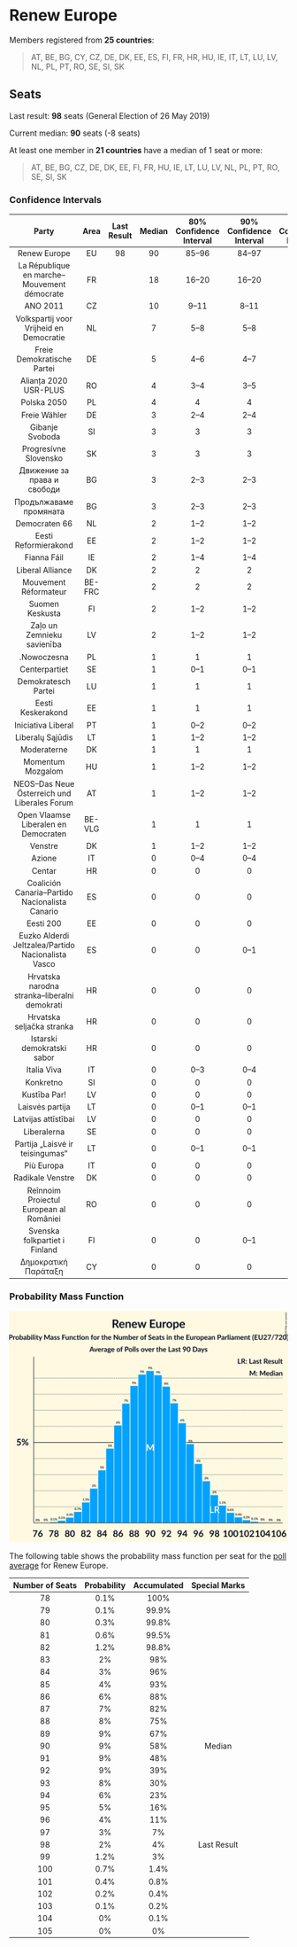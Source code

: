 # Renew Europe

Members registered from **25 countries**:

> AT, BE, BG, CY, CZ, DE, DK, EE, ES, FI, FR, HR, HU, IE, IT, LT, LU, LV, NL, PL, PT, RO, SE, SI, SK

## Seats

Last result: **98** seats (General Election of 26 May 2019)

Current median: **90** seats (-8 seats)

At least one member in **21 countries** have a median of 1 seat or more:

> AT, BE, BG, CZ, DE, DK, EE, FI, FR, HU, IE, LT, LU, LV, NL, PL, PT, RO, SE, SI, SK

### Confidence Intervals

| Party | Area | Last Result | Median | 80% Confidence Interval | 90% Confidence Interval | 95% Confidence Interval | 99% Confidence Interval |
|:-----:|:----:|:-----------:|:------:|:-----------------------:|:-----------------------:|:-----------------------:|:-----------------------:|
| Renew Europe | EU | 98 | 90 | 85–96 | 84–97 | 83–99 | 80–101 |
| La République en marche–Mouvement démocrate | FR | | 18 | 16–20 | 16–20 | 16–21 | 16–21 |
| ANO 2011 | CZ | | 10 | 9–11 | 8–11 | 8–11 | 8–11 |
| Volkspartij voor Vrijheid en Democratie | NL | | 7 | 5–8 | 5–8 | 5–8 | 5–8 |
| Freie Demokratische Partei | DE | | 5 | 4–6 | 4–7 | 4–7 | 3–8 |
| Alianța 2020 USR-PLUS | RO | | 4 | 3–4 | 3–5 | 3–5 | 3–5 |
| Polska 2050 | PL | | 4 | 4 | 4 | 4 | 4 |
| Freie Wähler | DE | | 3 | 2–4 | 2–4 | 2–5 | 1–5 |
| Gibanje Svoboda | SI | | 3 | 3 | 3 | 3–4 | 2–4 |
| Progresívne Slovensko | SK | | 3 | 3 | 3 | 3 | 3 |
| Движение за права и свободи | BG | | 3 | 2–3 | 2–3 | 2–3 | 2–3 |
| Продължаваме промяната | BG | | 3 | 2–3 | 2–3 | 2–3 | 2–4 |
| Democraten 66 | NL | | 2 | 1–2 | 1–2 | 1–2 | 0–2 |
| Eesti Reformierakond | EE | | 2 | 1–2 | 1–2 | 1–2 | 1–3 |
| Fianna Fáil | IE | | 2 | 1–4 | 1–4 | 1–4 | 1–4 |
| Liberal Alliance | DK | | 2 | 2 | 2 | 1–3 | 1–3 |
| Mouvement Réformateur | BE-FRC | | 2 | 2 | 2 | 1–2 | 1–2 |
| Suomen Keskusta | FI | | 2 | 1–2 | 1–2 | 1–2 | 1–2 |
| Zaļo un Zemnieku savienība | LV | | 2 | 1–2 | 1–2 | 1–2 | 1–2 |
| .Nowoczesna | PL | | 1 | 1 | 1 | 1 | 1 |
| Centerpartiet | SE | | 1 | 0–1 | 0–1 | 0–1 | 0–1 |
| Demokratesch Partei | LU | | 1 | 1 | 1 | 1 | 1 |
| Eesti Keskerakond | EE | | 1 | 1 | 1 | 1 | 1 |
| Iniciativa Liberal | PT | | 1 | 0–2 | 0–2 | 0–2 | 0–3 |
| Liberalų Sąjūdis | LT | | 1 | 1–2 | 1–2 | 1–2 | 1–2 |
| Moderaterne | DK | | 1 | 1 | 1 | 1 | 0–2 |
| Momentum Mozgalom | HU | | 1 | 1–2 | 1–2 | 1–2 | 1–2 |
| NEOS–Das Neue Österreich und Liberales Forum | AT | | 1 | 1–2 | 1–2 | 1–2 | 1–2 |
| Open Vlaamse Liberalen en Democraten | BE-VLG | | 1 | 1 | 1 | 1 | 0–1 |
| Venstre | DK | | 1 | 1–2 | 1–2 | 1–2 | 1–2 |
| Azione | IT | | 0 | 0–4 | 0–4 | 0–4 | 0–5 |
| Centar | HR | | 0 | 0 | 0 | 0 | 0 |
| Coalición Canaria–Partido Nacionalista Canario | ES | | 0 | 0 | 0 | 0 | 0 |
| Eesti 200 | EE | | 0 | 0 | 0 | 0–1 | 0–1 |
| Euzko Alderdi Jeltzalea/Partido Nacionalista Vasco | ES | | 0 | 0 | 0–1 | 0–1 | 0–1 |
| Hrvatska narodna stranka–liberalni demokrati | HR | | 0 | 0 | 0 | 0 | 0 |
| Hrvatska seljačka stranka | HR | | 0 | 0 | 0 | 0 | 0 |
| Istarski demokratski sabor | HR | | 0 | 0 | 0 | 0 | 0 |
| Italia Viva | IT | | 0 | 0–3 | 0–4 | 0–4 | 0–5 |
| Konkretno | SI | | 0 | 0 | 0 | 0 | 0 |
| Kustība Par! | LV | | 0 | 0 | 0 | 0 | 0 |
| Laisvės partija | LT | | 0 | 0–1 | 0–1 | 0–1 | 0–1 |
| Latvijas attīstībai | LV | | 0 | 0 | 0 | 0 | 0 |
| Liberalerna | SE | | 0 | 0 | 0 | 0 | 0 |
| Partija „Laisvė ir teisingumas“ | LT | | 0 | 0–1 | 0–1 | 0–1 | 0–1 |
| Più Europa | IT | | 0 | 0 | 0 | 0 | 0–3 |
| Radikale Venstre | DK | | 0 | 0 | 0 | 0 | 0–1 |
| Reînnoim Proiectul European al României | RO | | 0 | 0 | 0 | 0 | 0 |
| Svenska folkpartiet i Finland | FI | | 0 | 0 | 0–1 | 0–1 | 0–1 |
| Δημοκρατική Παράταξη | CY | | 0 | 0 | 0 | 0 | 0 |

### Probability Mass Function

![Graph with seats probability mass function not yet produced](average-2023-11-30-seats-pmf-reneweurope.png "Seats Probability Mass Function")

The following table shows the probability mass function per seat for the [poll average](average-2023-11-30.html) for Renew Europe.

| Number of Seats | Probability | Accumulated | Special Marks |
|:---------------:|:-----------:|:-----------:|:-------------:|
| 78 | 0.1% | 100% |  |
| 79 | 0.1% | 99.9% |  |
| 80 | 0.3% | 99.8% |  |
| 81 | 0.6% | 99.5% |  |
| 82 | 1.2% | 98.8% |  |
| 83 | 2% | 98% |  |
| 84 | 3% | 96% |  |
| 85 | 4% | 93% |  |
| 86 | 6% | 88% |  |
| 87 | 7% | 82% |  |
| 88 | 8% | 75% |  |
| 89 | 9% | 67% |  |
| 90 | 9% | 58% | Median |
| 91 | 9% | 48% |  |
| 92 | 9% | 39% |  |
| 93 | 8% | 30% |  |
| 94 | 6% | 23% |  |
| 95 | 5% | 16% |  |
| 96 | 4% | 11% |  |
| 97 | 3% | 7% |  |
| 98 | 2% | 4% | Last Result |
| 99 | 1.2% | 3% |  |
| 100 | 0.7% | 1.4% |  |
| 101 | 0.4% | 0.8% |  |
| 102 | 0.2% | 0.4% |  |
| 103 | 0.1% | 0.2% |  |
| 104 | 0% | 0.1% |  |
| 105 | 0% | 0% |  |


